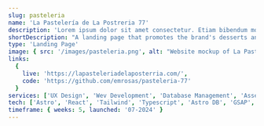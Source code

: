 ```yaml
---
slug: pasteleria
name: 'La Pastelería de La Postreria 77'
description: 'Lorem ipsum dolor sit amet consectetur. Etiam bibendum morbi aliquet quis consequat maecenas. Mollis elementum massa lectus blandit vivamus in. Rutrum lacus amet sem vel eu mauris risus. Eget cras dignissim urna egestas. Velit pharetra sed adipiscing imperdiet. Nisi orci dolor at id semper pharetra.'
shortDescription: "A landing page that promotes the brand's desserts and branches."
type: 'Landing Page'
image: { src: '/images/pasteleria.png', alt: "Website mockup of La Pastelería de La Postreria's landing page" }
links:
  {
    live: 'https://lapasteleriadelaposterria.com/',
    code: 'https://github.com/emrosas/pasteleria-77'
  }
services: ['UX Design', 'Wev Development', 'Database Management', 'Asset Creation']
tech: ['Astro', 'React', 'Tailwind', 'Typescript', 'Astro DB', 'GSAP', 'Rive', 'Vercel']
timeframe: { weeks: 5, launched: '07-2024' }
---
```

